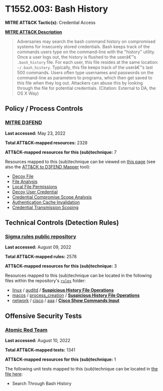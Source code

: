 # T1552.003: Bash History
**MITRE ATT&CK Tactic(s):** Credential Access

**[MITRE ATT&CK Description](https://attack.mitre.org/techniques/T1552/003)**
<blockquote>Adversaries may search the bash command history on compromised systems for insecurely stored credentials. Bash keeps track of the commands users type on the command-line with the "history" utility. Once a user logs out, the history is flushed to the userâ€™s <code>.bash_history</code> file. For each user, this file resides at the same location: <code>~/.bash_history</code>. Typically, this file keeps track of the userâ€™s last 500 commands. Users often type usernames and passwords on the command-line as parameters to programs, which then get saved to this file when they log out. Attackers can abuse this by looking through the file for potential credentials. (Citation: External to DA, the OS X Way)</blockquote>

## Policy / Process Controls
### [MITRE D3FEND](https://d3fend.mitre.org/)
**Last accessed:** May 23, 2022

**Total ATT&CK-mapped resources:** 2328

**ATT&CK-mapped resources for this (sub)technique:** 7

Resources mapped to this (sub)technique can be viewed on [this page](https://d3fend.mitre.org/) (see also the [ATT&CK to D3FEND Mapper](https://d3fend.mitre.org/tools/attack-mapper) tool):

* [Decoy File](https://d3fend.mitre.org/technique/d3f:DecoyFile)
* [File Analysis](https://d3fend.mitre.org/technique/d3f:FileAnalysis)
* [Local File Permissions](https://d3fend.mitre.org/technique/d3f:LocalFilePermissions)
* [Decoy User Credential](https://d3fend.mitre.org/technique/d3f:DecoyUserCredential)
* [Credential Compromise Scope Analysis](https://d3fend.mitre.org/technique/d3f:CredentialCompromiseScopeAnalysis)
* [Authentication Cache Invalidation](https://d3fend.mitre.org/technique/d3f:AuthenticationCacheInvalidation)
* [Credential Transmission Scoping](https://d3fend.mitre.org/technique/d3f:CredentialTransmissionScoping)

## Technical Controls (Detection Rules)
### [Sigma rules public repository](https://github.com/SigmaHQ/sigma)
**Last accessed:** August 09, 2022

**Total ATT&CK-mapped rules:** 2578

**ATT&CK-mapped resources for this (sub)technique:** 3

Resources mapped to this (sub)technique can be located in the following files within the repository's <code>[rules](https://github.com/SigmaHQ/sigma/tree/master/rules)</code> folder:

* [linux](https://github.com/SigmaHQ/sigma/tree/master/rules/linux/) / [auditd](https://github.com/SigmaHQ/sigma/tree/master/rules/linux/auditd/) / **[Suspicious History File Operations](https://github.com/SigmaHQ/sigma/blob/master/rules/linux/auditd/lnx_auditd_susp_histfile_operations.yml)**
* [macos](https://github.com/SigmaHQ/sigma/tree/master/rules/macos/) / [process_creation](https://github.com/SigmaHQ/sigma/tree/master/rules/macos/process_creation/) / **[Suspicious History File Operations](https://github.com/SigmaHQ/sigma/blob/master/rules/macos/process_creation/proc_creation_macos_susp_histfile_operations.yml)**
* [network](https://github.com/SigmaHQ/sigma/tree/master/rules/network/) / [cisco](https://github.com/SigmaHQ/sigma/tree/master/rules/network/cisco/) / [aaa](https://github.com/SigmaHQ/sigma/tree/master/rules/network/cisco/aaa/) / **[Cisco Show Commands Input](https://github.com/SigmaHQ/sigma/blob/master/rules/network/cisco/aaa/cisco_cli_input_capture.yml)**


## Offensive Security Tests
### [Atomic Red Team](https://github.com/redcanaryco/atomic-red-team)
**Last accessed:** August 10, 2022

**Total ATT&CK-mapped tests:** 1341

**ATT&CK-mapped resources for this (sub)technique:** 1

The following unit tests mapped to this (sub)technique can be located in [the file here](https://github.com/redcanaryco/atomic-red-team/tree/master/atomics/T1552.003/T1552.003.yaml):

* Search Through Bash History


